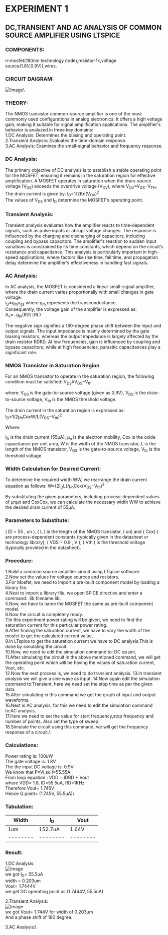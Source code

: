 # EXPERIMENT 1
## DC,TRANSIENT AND AC ANALYSIS OF COMMON SOURCE AMPLIFIER USING LTSPICE
### COMPONENTS:
n-mosfet(180nm technology node),resistor-1k,voltage source(1.8V,0.9V)),wires.
### CIRCUIT DAIGRAM:
![Image](https://github.com/user-attachments/assets/293dee60-46d8-4a96-947e-c5be22458ccd)\
### THEORY:
The NMOS transistor common-source amplifier is one of the most commonly used configurations in analog electronics. It offers a high voltage gain, making it suitable for signal amplification applications. The amplifier's behavior is analyzed in three key domains:\
1.DC Analysis: Determines the biasing and operating point.\
2.Transient Analysis: Evaluates the time-domain response.\
3.AC Analysis: Examines the small-signal behavior and frequency response.

### DC Analysis:
The primary objective of DC analysis is to establish a stable operating point for the MOSFET, ensuring it remains in the saturation region for effective amplification. A MOSFET operates in saturation when the drain-source voltage (V<sub>DS</sub>) exceeds the overdrive voltage (V<sub>OV</sub>), where V<sub>OV</sub>=V<sub>GS</sub>−V<sub>TH</sub>. \
The drain current is given by:
I<sub>D</sub>=1/2Kn(V<sub>OV</sub>)<sup>2</sup>\
The values of V<sub>DS</sub> and I<sub>D</sub> determine the MOSFET’s operating point.

### Transient Analysis:
Transient analysis evaluates how the amplifier reacts to time-dependent signals, such as pulse inputs or abrupt voltage changes. The response is influenced by the charging and discharging of capacitors, including coupling and bypass capacitors. The amplifier's reaction to sudden input variations is constrained by its time constants, which depend on the circuit’s resistance and capacitance. This analysis is particularly important in high-speed applications, where factors like rise time, fall time, and propagation delay determine the amplifier's effectiveness in handling fast signals.

### AC Analysis:
In AC analysis, the MOSFET is considered a linear small-signal amplifier, where the drain current varies proportionally with small changes in gate voltage:\
i<sub>D</sub>=g<sub>m</sub>v<sub>gs</sub>
where g<sub>m</sub> represents the transconductance.\
Consequently, the voltage gain of the amplifier is expressed as:
A<sub>v</sub>=−g<sub>m</sub>(RD∣∣RL)
 
The negative sign signifies a 180-degree phase shift between the input and output signals. The input impedance is mainly determined by the gate biasing resistors, whereas the output impedance is largely affected by the drain resistor RDRD​. At low frequencies, gain is influenced by coupling and bypass capacitors, while at high frequencies, parasitic capacitances play a significant role.
### NMOS Transistor in Saturation Region

For an NMOS transistor to operate in the saturation region, the following condition must be satisfied:
V<sub>DS</sub>≥V<sub>GS</sub>−V<sub>th</sub>

where:
V<sub>GS</sub> is the gate-to-source voltage (given as 0.9V),
V<sub>DS</sub> is the drain-to-source voltage,
V<sub>th</sub> is the NMOS threshold voltage.

The drain current in the saturation region is expressed as:
I<sub>D</sub>=1/2μ<sub>n</sub>CoxW/L(V<sub>GS</sub>−V<sub>th</sub>)<sup>2</sup>

Where:

I<sub>D</sub>​ is the drain current (55µA),
μ<sub>n</sub> is the electron mobility,
Cox is the oxide capacitance per unit area,
W is the width of the NMOS transistor,
L is the length of the NMOS transistor,
V<sub>GS</sub>​ is the gate-to-source voltage,
V<sub>th</sub> is the threshold voltage.

### Width Calculation for Desired Current:

To determine the required width WW, we rearrange the drain current equation as follows:
W={2I<sub>D</sub>L}/μ<sub>n</sub>Cox(V<sub>GS</sub>−V<sub>th</sub>)<sup>2</sup>

By substituting the given parameters, including process-dependent values of μnμn​ and CoxCox​, we can calculate the necessary width WW to achieve the desired drain current of 55µA.
### Parameters to Substitute:
( ID = 55 , un ),
( L ) is the length of the NMOS transistor,
( un) and ( Cox} ) are process-dependent constants (typically given in the datasheet or technology library),
( VGS = 0.9 , V ),
( Vth ) is the threshold voltage (typically provided in the datasheet).
### Procedure:
1.Build a common source amplifier circuit using LTspice software.\
2.Now set the values for voltage sources and resistors.\
3.For Mosfet, we need to import a pre-built component model by loading a library file.\
4.Next to import a library file, we open SPICE directive and enter a command: .lib filename.lib.\
5.Now, we have to name the MOSFET the same as pre-built component model.\
6.Now the circuit is completely ready.\
7.In this experiment power rating will be given, we need to find the saturation current for this particular power rating.\
8.After finding the saturation current, we have to vary the width of the mosfet to get the calculated current value.\
9.In LTspice to get the saturation current we have to DC analysis.This is done by simulating the circuit.\
10.Now, we need to edit the simulation command to: DC op pnt.\
11.After simulating the circuit in the above mentioned command, we will get the operating point which will be having the values of saturation current, Vout, etc.\
12.Now the next process is, we need to do transient analysis.
13.In transient analysis we will give a sine wave as input.
14.Now again edit the simulation command to:Transient, here we need set the stop time as per the given data.\
15.After simulating in this command we get the graph of input and output waveforms.\
16.Next is AC analysis, for this we need to edit the simulation command to:AC analysis.\
17.Here we need to set the value for start frequency,stop frequency and number of points. Also set the type of sweep.\
18.Simulate the circuit using this command, we will get the frequency response of a circuit.\
### Calculations:
Power rating is: 100*u*W\
The gate voltage is: 1.8V\
The the input DC voltage is: 0.9V\
We know that P=VI,so I=55.55A\
From loop equation : VDD = IDRD + Vout\
where VDD= 1.8, ID=55.5uA, RD=1KHz\
Therefore Vout= 1.745V\
Hence Q point= (1.745V, 55.5uA)\
### Tabulation:
|Width   |I<sub>D</sub>      |Vout    |
|--------|--------|--------|
|1*u*m     |152.7*u*A |1.64V   |
|--------|--------|--------|
### Result:
1.DC Analysis:\
![Image](https://github.com/user-attachments/assets/006a6311-edbe-4cc5-b654-d88e790d2bda)\
we got I<sub>D</sub>= 55.5uA\
width = 0.203um\
Vout= 1.7444V\
we get DC operating point as (1.7444V, 55.5uA)

2.Transient Analysis:\
![Image](https://github.com/user-attachments/assets/f020e431-82b1-4b52-a467-7e57ce214b3d)\
we got Vout= 1.744V for width of 0.203um\
And a phase shift of 180 degree.

3.AC Analysis:\
